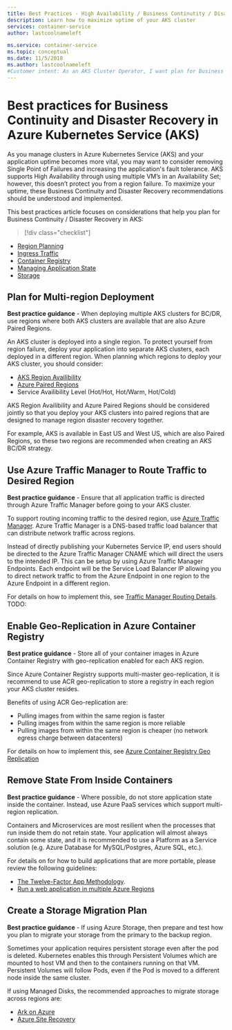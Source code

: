 ```yaml
---
title: Best Practices - High Availability / Business Continutity / Disaster Recovery (AKS)
description: Learn how to maximize uptime of your AKS cluster
services: container-service
author: lastcoolnameleft

ms.service: container-service
ms.topic: conceptual
ms.date: 11/5/2018
ms.author: lastcoolnameleft
#Customer intent: As an AKS Cluster Operator, I want plan for Business Continuity/Disaster Recovery so that my cluster is resilient from region issues.
---
```

# Best practices for Business Continuity and Disaster Recovery in Azure Kubernetes Service (AKS)

As you manage clusters in Azure Kubernetes Service (AKS) and your application uptime becomes more vital, you may want to consider removing Single Point of Failures and increasing the application's fault tolerance.  AKS supports High Availability through using multiple VM’s in an Availability Set; however, this doesn’t protect you from a region failure.  To maximize your uptime, these Business Continuity and Disaster Recovery recommendations should be understood and implemented.

This best practices article focuses on considerations that help you plan for Business Continuity / Disaster Recovery in AKS:

> [!div class="checklist"]
* [Region Planning](#region-planning)
* [Ingress Traffic](#ingress-traffic)
* [Container Registry](#container-registry)
* [Managing Application State](#managing-application-state)
* [Storage](#storage)

## Plan for Multi-region Deployment

**Best practice guidance** - When deploying multiple AKS clusters for BC/DR, use regions where both AKS clusters are available that are also Azure Paired Regions.

An AKS cluster is deployed into a single region. To protect yourself from region failure, deploy your application into separate AKS clusters, each deployed in a different region.  When planning which regions to deploy your AKS cluster, you should consider:

* [AKS Region Availibility](https://docs.microsoft.com/en-us/azure/aks/container-service-quotas#region-availability)
* [Azure Paired Regions](https://docs.microsoft.com/en-us/azure/best-practices-availability-paired-regions)
* Service Availibility Level (Hot/Hot, Hot/Warm, Hot/Cold)

AKS Region Availibility and Azure Paired Regions should be considered jointly so that you deploy your AKS clusters into paired regions that are designed to manage region disaster recovery together.

For example, AKS is available in East US and West US, which are also Paired Regions, so these two regions are recommended when creating an AKS BC/DR strategy.

## Use Azure Traffic Manager to Route Traffic to Desired Region

**Best practice guidance** - Ensure that all application traffic is directed through Azure Traffic Manager before going to your AKS cluster.

To support routing incoming traffic to the desired region, use [Azure Traffic Manager](https://docs.microsoft.com/en-us/azure/traffic-manager/).  Azure Traffic Manager is a DNS-based traffic load balancer that can distribute network traffic across regions.

Instead of directly publishing your Kubernetes Service IP, end users should be directed to the Azure Traffic Manager CNAME which will direct the users to the intended IP.  This can be setup by using Azure Traffic Manager Endpoints.  Each endpoint will be the Service Load Balancer IP allowing you to direct network traffic to from the Azure Endpoint in one region to the Azure Endpoint in a different region.

For details on how to implement this, see [Traffic Manager Routing Details](https://docs.microsoft.com/en-us/azure/traffic-manager/traffic-manager-routing-methods#geographic).
TODO:

## Enable Geo-Replication in Azure Container Registry

**Best pratice guidance** - Store all of your container images in Azure Container Registry with geo-replication enabled for each AKS region.

Since Azure Container Registry supports multi-master geo-replication, it is recommend to use ACR geo-replication to store a registry in each region your AKS cluster resides.

Benefits of using ACR Geo-replication are:

* Pulling images from within the same region is faster
* Pulling images from within the same region is more reliable
* Pulling images from within the same region is cheaper (no network egress charge between datacenters)

For details on how to implement this, see [Azure Container Registry Geo Replication](https://docs.microsoft.com/en-us/azure/container-registry/container-registry-geo-replication)

## Remove State From Inside Containers

**Best practice guidance** - Where possible, do not store application state inside the container.  Instead, use Azure PaaS services which support multi-region replication.

Containers and Microservices are most resilient when the processes that run inside them do not retain state.  Your application will almost always contain some state, and it is recommended to use a Platform as a Service solution (e.g. Azure Database for MySQL/Postgres, Azure SQL, etc.).  

For details on for how to build applications that are more portable, please review the following guidelines:

* [The Twelve-Factor App Methodology](https://12factor.net/).
* [Run a web application in multiple Azure Regions](https://docs.microsoft.com/en-us/azure/architecture/reference-architectures/app-service-web-app/multi-region)

## Create a Storage Migration Plan

**Best practice guidance** - If using Azure Storage, then prepare and test how you plan to migrate your storage from the primary to the backup region.

Sometimes your application requires persistent storage even after the pod is deleted.  Kubernetes enables this through Persistent Volumes which are mounted to host VM and then to the containers running on that VM.  Persistent Volumes will follow Pods, even if the Pod is moved to a different node inside the same cluster.

If using Managed Disks, the recommended approaches to migrate storage across regions are:

* [Ark on Azure](https://github.com/heptio/ark/blob/master/docs/azure-config.md)
* [Azure Site Recovery](https://azure.microsoft.com/en-us/blog/asr-managed-disks-between-azure-regions/)